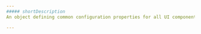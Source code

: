 ```yaml
---
##### shortDescription
An object defining common configuration properties for all UI components.

---
```

